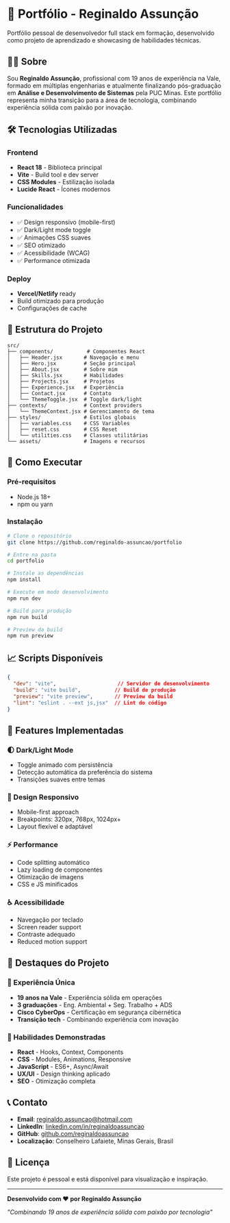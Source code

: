 # 🚀 Portfólio - Reginaldo Assunção

Portfólio pessoal de desenvolvedor full stack em formação, desenvolvido como projeto de aprendizado e showcasing de habilidades técnicas.

## 👨‍💻 Sobre

Sou **Reginaldo Assunção**, profissional com 19 anos de experiência na Vale, formado em múltiplas engenharias e atualmente finalizando pós-graduação em **Análise e Desenvolvimento de Sistemas** pela PUC Minas. Este portfólio representa minha transição para a área de tecnologia, combinando experiência sólida com paixão por inovação.

## 🛠️ Tecnologias Utilizadas

### Frontend
- **React 18** - Biblioteca principal
- **Vite** - Build tool e dev server
- **CSS Modules** - Estilização isolada
- **Lucide React** - Ícones modernos

### Funcionalidades
- ✅ Design responsivo (mobile-first)
- ✅ Dark/Light mode toggle
- ✅ Animações CSS suaves
- ✅ SEO otimizado
- ✅ Acessibilidade (WCAG)
- ✅ Performance otimizada

### Deploy
- **Vercel/Netlify** ready
- Build otimizado para produção
- Configurações de cache

## 📁 Estrutura do Projeto

```
src/
├── components/           # Componentes React
│   ├── Header.jsx       # Navegação e menu
│   ├── Hero.jsx         # Seção principal
│   ├── About.jsx        # Sobre mim
│   ├── Skills.jsx       # Habilidades
│   ├── Projects.jsx     # Projetos
│   ├── Experience.jsx   # Experiência
│   ├── Contact.jsx      # Contato
│   └── ThemeToggle.jsx  # Toggle dark/light
├── contexts/            # Context providers
│   └── ThemeContext.jsx # Gerenciamento de tema
├── styles/              # Estilos globais
│   ├── variables.css    # CSS Variables
│   ├── reset.css        # CSS Reset
│   └── utilities.css    # Classes utilitárias
└── assets/              # Imagens e recursos
```

## 🚀 Como Executar

### Pré-requisitos
- Node.js 18+ 
- npm ou yarn

### Instalação

```bash
# Clone o repositório
git clone https://github.com/reginaldo-assuncao/portfolio

# Entre na pasta
cd portfolio

# Instale as dependências
npm install

# Execute em modo desenvolvimento
npm run dev

# Build para produção
npm run build

# Preview da build
npm run preview
```

## 📈 Scripts Disponíveis

```json
{
  "dev": "vite",                    // Servidor de desenvolvimento
  "build": "vite build",           // Build de produção
  "preview": "vite preview",       // Preview da build
  "lint": "eslint . --ext js,jsx"  // Lint do código
}
```

## 🎨 Features Implementadas

### 🌓 Dark/Light Mode
- Toggle animado com persistência
- Detecção automática da preferência do sistema
- Transições suaves entre temas

### 📱 Design Responsivo
- Mobile-first approach
- Breakpoints: 320px, 768px, 1024px+
- Layout flexível e adaptável

### ⚡ Performance
- Code splitting automático
- Lazy loading de componentes
- Otimização de imagens
- CSS e JS minificados

### ♿ Acessibilidade
- Navegação por teclado
- Screen reader support
- Contraste adequado
- Reduced motion support

## 🌟 Destaques do Projeto

### 🎯 Experiência Única
- **19 anos na Vale** - Experiência sólida em operações
- **3 graduações** - Eng. Ambiental + Seg. Trabalho + ADS
- **Cisco CyberOps** - Certificação em segurança cibernética
- **Transição tech** - Combinando experiência com inovação

### 💼 Habilidades Demonstradas
- **React** - Hooks, Context, Components
- **CSS** - Modules, Animations, Responsive
- **JavaScript** - ES6+, Async/Await
- **UX/UI** - Design thinking aplicado
- **SEO** - Otimização completa

## 📞 Contato

- **Email**: reginaldo.assuncao@hotmail.com
- **LinkedIn**: [linkedin.com/in/reginaldoassuncao](https://linkedin.com/in/reginaldoassuncao)
- **GitHub**: [github.com/reginaldoassuncao](https://github.com/reginaldoassuncao)
- **Localização**: Conselheiro Lafaiete, Minas Gerais, Brasil

## 📄 Licença

Este projeto é pessoal e está disponível para visualização e inspiração. 

---

**Desenvolvido com ❤️ por Reginaldo Assunção**

*"Combinando 19 anos de experiência sólida com paixão por tecnologia"*
